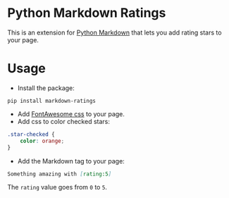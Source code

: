 # Python Markdown Ratings

This is an extension for [Python Markdown](https://python-markdown.github.io/)
that lets you add rating stars to your page.

# Usage

- Install the package:

```shell script
pip install markdown-ratings
```

- Add [FontAwesome css](https://fontawesome.com/) to your page.
- Add css to color checked stars:

```css
.star-checked {
    color: orange;
}
```

- Add the Markdown tag to your page:

```markdown
Something amazing with [rating:5]
```

The `rating` value goes from `0` to `5`.